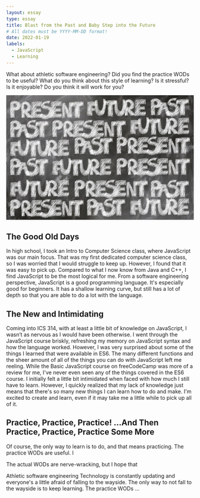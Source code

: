 ```yaml
---
layout: essay
type: essay
title: Blast from the Past and Baby Step into the Future
# All dates must be YYYY-MM-DD format!
date: 2022-01-19
labels:
  - JavaScript
  - Learning
---
```


What about athletic software engineering? Did you find the practice WODs to be useful? What do you think about this style of learning? Is it stressful? Is it enjoyable? Do you think it will work for you?

<img class="ui medium left floated rounded image" src="../images/past.jpg">

## The Good Old Days
In high school, I took an Intro to Computer Science class, where JavaScript was our main focus. That was my first dedicated computer science class, so I was worried that I would struggle to keep up. However, I found that it was easy to pick up. Compared to what I now know from Java and C++, I find JavaScript to be the most logical for me. From a software engineering perspective, JavaScript is a good programming language. It's especially good for beginners. It has a shallow learning curve, but still has a lot of depth so that you are able to do a lot with the language. 

## The New and Intimidating 
Coming into ICS 314, with at least a little bit of knowledge on JavaScript, I wasn’t as nervous as I would have been otherwise. I went through the JavaScript course briskly, refreshing my memory on JavaScript syntax and how the language worked. However, I was very surprised about some of the things I learned that were available in ES6. The many different functions and the sheer amount of all of the things you can do with JavaScript left me reeling. While the Basic JavaScript course on freeCodeCamp was more of a review for me, I've never even seen any of the things covered in the ES6 course. I initially felt a little bit intimidated when faced with how much I still have to learn. However, I quickly realized that my lack of knowledge just means that there's so many new things I can learn how to do and make. I'm excited to create and learn, even if it may take me a little while to pick up all of it. 

## Practice, Practice, Practice! ...And Then Practice, Practice, Practice Some More
Of course, the only way to learn is to do, and that means practicing. The practice WODs are useful. I 

The actual WODs are nerve-wracking, but I hope that 

Athletic software engineering 
Technology is constantly updating and everyone's a little afraid of falling to the wayside. The only way to not fall to the wayside is to keep learning. The practice WODs ... 
